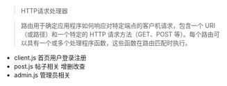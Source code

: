 > HTTP请求处理器

> 路由用于确定应用程序如何响应对特定端点的客户机请求，包含一个 URI（或路径）和一个特定的 HTTP 请求方法（GET、POST 等）。每个路由可以具有一个或多个处理程序函数，这些函数在路由匹配时执行。

- client.js 首页用户登录注册
- post.js 帖子相关 增删改查
- admin.js 管理员相关
